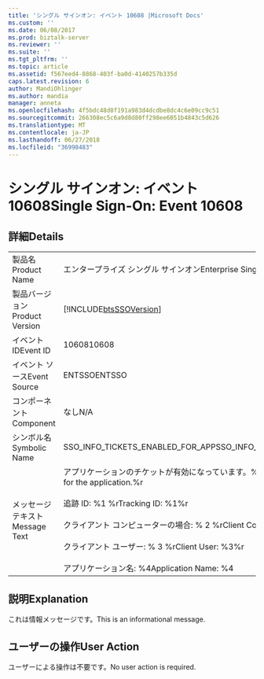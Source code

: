 ```yaml
---
title: 'シングル サインオン: イベント 10608 |Microsoft Docs'
ms.custom: ''
ms.date: 06/08/2017
ms.prod: biztalk-server
ms.reviewer: ''
ms.suite: ''
ms.tgt_pltfrm: ''
ms.topic: article
ms.assetid: f567eed4-8868-403f-ba0d-4140257b335d
caps.latest.revision: 6
author: MandiOhlinger
ms.author: mandia
manager: anneta
ms.openlocfilehash: 4f5bdc48d8f191a983d4dcdbe8dc4c6e09cc9c51
ms.sourcegitcommit: 266308ec5c6a9d8d80ff298ee6051b4843c5d626
ms.translationtype: MT
ms.contentlocale: ja-JP
ms.lasthandoff: 06/27/2018
ms.locfileid: "36998483"
---
```

# <a name="single-sign-on-event-10608"></a><span data-ttu-id="00424-102">シングル サインオン: イベント 10608</span><span class="sxs-lookup"><span data-stu-id="00424-102">Single Sign-On: Event 10608</span></span>
## <a name="details"></a><span data-ttu-id="00424-103">詳細</span><span class="sxs-lookup"><span data-stu-id="00424-103">Details</span></span>  
  
|                 |                                                                                                                                                                                 |
|-----------------|---------------------------------------------------------------------------------------------------------------------------------------------------------------------------------|
|  <span data-ttu-id="00424-104">製品名</span><span class="sxs-lookup"><span data-stu-id="00424-104">Product Name</span></span>   |                                                                            <span data-ttu-id="00424-105">エンタープライズ シングル サインオン</span><span class="sxs-lookup"><span data-stu-id="00424-105">Enterprise Single Sign-On</span></span>                                                                            |
| <span data-ttu-id="00424-106">製品バージョン</span><span class="sxs-lookup"><span data-stu-id="00424-106">Product Version</span></span> |                                                           [!INCLUDE[btsSSOVersion](../includes/btsssoversion-md.md)]                                                            |
|    <span data-ttu-id="00424-107">イベント ID</span><span class="sxs-lookup"><span data-stu-id="00424-107">Event ID</span></span>     |                                                                                      <span data-ttu-id="00424-108">10608</span><span class="sxs-lookup"><span data-stu-id="00424-108">10608</span></span>                                                                                      |
|  <span data-ttu-id="00424-109">イベント ソース</span><span class="sxs-lookup"><span data-stu-id="00424-109">Event Source</span></span>   |                                                                                     <span data-ttu-id="00424-110">ENTSSO</span><span class="sxs-lookup"><span data-stu-id="00424-110">ENTSSO</span></span>                                                                                      |
|    <span data-ttu-id="00424-111">コンポーネント</span><span class="sxs-lookup"><span data-stu-id="00424-111">Component</span></span>    |                                                                                       <span data-ttu-id="00424-112">なし</span><span class="sxs-lookup"><span data-stu-id="00424-112">N/A</span></span>                                                                                       |
|  <span data-ttu-id="00424-113">シンボル名</span><span class="sxs-lookup"><span data-stu-id="00424-113">Symbolic Name</span></span>  |                                                                        <span data-ttu-id="00424-114">SSO_INFO_TICKETS_ENABLED_FOR_APP</span><span class="sxs-lookup"><span data-stu-id="00424-114">SSO_INFO_TICKETS_ENABLED_FOR_APP</span></span>                                                                         |
|  <span data-ttu-id="00424-115">メッセージ テキスト</span><span class="sxs-lookup"><span data-stu-id="00424-115">Message Text</span></span>   | <span data-ttu-id="00424-116">アプリケーションのチケットが有効になっています。%r</span><span class="sxs-lookup"><span data-stu-id="00424-116">Tickets have been enabled for the application.%r</span></span><br /><br /> <span data-ttu-id="00424-117">追跡 ID: %1 %r</span><span class="sxs-lookup"><span data-stu-id="00424-117">Tracking ID: %1%r</span></span><br /><br /> <span data-ttu-id="00424-118">クライアント コンピューターの場合: % 2 %r</span><span class="sxs-lookup"><span data-stu-id="00424-118">Client Computer: %2%r</span></span><br /><br /> <span data-ttu-id="00424-119">クライアント ユーザー: % 3 %r</span><span class="sxs-lookup"><span data-stu-id="00424-119">Client User: %3%r</span></span><br /><br /> <span data-ttu-id="00424-120">アプリケーション名: %4</span><span class="sxs-lookup"><span data-stu-id="00424-120">Application Name: %4</span></span> |
  
## <a name="explanation"></a><span data-ttu-id="00424-121">説明</span><span class="sxs-lookup"><span data-stu-id="00424-121">Explanation</span></span>  
 <span data-ttu-id="00424-122">これは情報メッセージです。</span><span class="sxs-lookup"><span data-stu-id="00424-122">This is an informational message.</span></span>  
  
## <a name="user-action"></a><span data-ttu-id="00424-123">ユーザーの操作</span><span class="sxs-lookup"><span data-stu-id="00424-123">User Action</span></span>  
 <span data-ttu-id="00424-124">ユーザーによる操作は不要です。</span><span class="sxs-lookup"><span data-stu-id="00424-124">No user action is required.</span></span>
